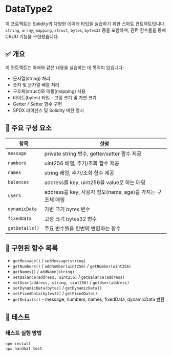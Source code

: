 # DataType2

이 프로젝트는 Solidity의 다양한 데이터 타입을 실습하기 위한 스마트 컨트랙트입니다. `string`, `array`, `mapping`, `struct`, `bytes`, `bytes32` 등을 포함하며, 관련 함수들을 통해 CRUD 기능을 구현했습니다.

## ✅ 개요

이 컨트랙트는 아래와 같은 내용을 실습하는 데 목적이 있습니다:

- 문자열(string) 처리
- 숫자 및 문자열 배열 처리
- 구조체(struct)와 매핑(mapping) 사용
- 바이트(bytes) 타입 - 고정 크기 및 가변 크기
- Getter / Setter 함수 구현
- SPDX 라이선스 및 Solidity 버전 명시

## 📄 주요 구성 요소

| 항목           | 설명                                                       |
| -------------- | ---------------------------------------------------------- |
| `message`      | private string 변수, getter/setter 함수 제공               |
| `numbers`      | uint256 배열, 추가/조회 함수 제공                          |
| `names`        | string 배열, 추가/조회 함수 제공                           |
| `balances`     | address를 key, uint256을 value로 하는 매핑                 |
| `users`        | address를 key, 사용자 정보(name, age)를 가지는 구조체 매핑 |
| `dynamicData`  | 가변 크기 bytes 변수                                       |
| `fixedData`    | 고정 크기 bytes32 변수                                     |
| `getDetails()` | 주요 변수들을 한번에 반환하는 함수                         |

## 🧾 구현된 함수 목록

- `getMessage()` / `setMessage(string)`
- `getNumbers()` / `addNumber(uint256)` / `getNumber(uint256)`
- `getNames()` / `addName(string)`
- `setBalance(address, uint256)` / `getBalance(address)`
- `setUser(address, string, uint256)` / `getUser(address)`
- `setDynamicData(bytes)` / `getDynamicData()`
- `setFixedData(bytes32)` / `getFixedData()`
- `getDetails()` - message, numbers, names, fixedData, dynamicData 반환

## 🧪 테스트

### 테스트 실행 방법

```bash
npm install
npx hardhat test
```
